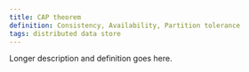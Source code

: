 ```yaml
---
title: CAP theorem
definition: Consistency, Availability, Partition tolerance
tags: distributed data store
---
```


Longer description and definition goes here.
